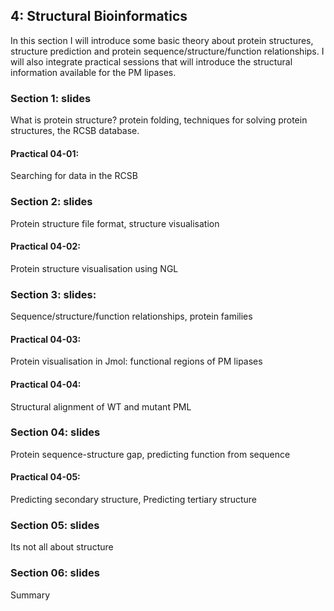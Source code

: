 
## 4: Structural Bioinformatics
In this section I will introduce some basic theory about protein structures, structure prediction and protein sequence/structure/function relationships. I will also integrate practical sessions that will introduce the structural information available for the PM lipases.

### Section 1: slides 

What is protein structure? protein folding, techniques for solving protein structures, the RCSB database.
  
  #### Practical 04-01: 
  Searching for data in the RCSB

### Section 2: slides 

Protein structure file format, structure visualisation
  
  #### Practical 04-02: 
  
  Protein structure visualisation using NGL

### Section 3: slides: 

Sequence/structure/function relationships, protein families
  
  #### Practical 04-03: 
  
  Protein visualisation in Jmol: functional regions of PM lipases
  
  #### Practical 04-04: 
  
  Structural alignment of WT and mutant PML

### Section 04: slides

Protein sequence-structure gap, predicting function from sequence
  
  #### Practical 04-05: 
  
  Predicting secondary structure, Predicting tertiary structure

### Section 05: slides 

Its not all about structure

### Section 06: slides

Summary
